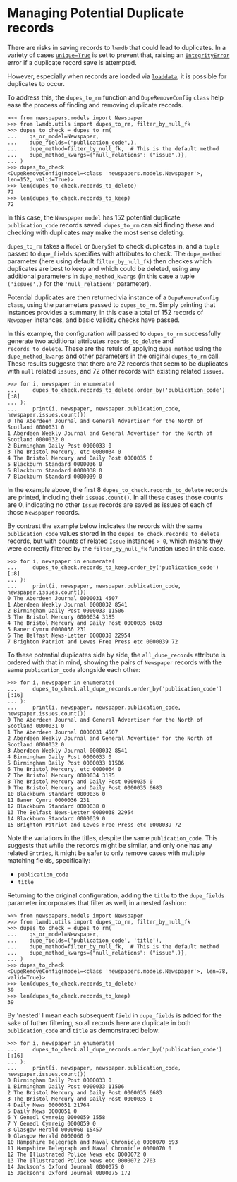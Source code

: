 # Managing Potential Duplicate records

There are risks in saving records to `lwmdb` that could lead to duplicates. In a variety of cases [`unique=True`](https://docs.djangoproject.com/en/4.2/ref/models/fields/#unique) is set to prevent that, raising an [`IntegrityError`](https://docs.djangoproject.com/en/4.2/ref/exceptions/#django.db.IntegrityError) error if a duplicate record save is attempted. 

However, especially when records are loaded via [`loaddata`](https://docs.djangoproject.com/en/4.2/ref/django-admin/#loaddata), it is possible for duplicates to occur.

To address this, the `dupes_to_rm` function and `DupeRemoveConfig` `class` help ease the process of finding and removing duplicate records.

```pycon
>>> from newspapers.models import Newspaper
>>> from lwmdb.utils import dupes_to_rm, filter_by_null_fk
>>> dupes_to_check = dupes_to_rm(
...    qs_or_model=Newspaper,
...    dupe_fields=("publication_code",),
...    dupe_method=filter_by_null_fk,  # This is the default method
...    dupe_method_kwargs={"null_relations": ("issue",)},
... )
>>> dupes_to_check
<DupeRemoveConfig(model=<class 'newspapers.models.Newspaper'>, len=152, valid=True)>
>>> len(dupes_to_check.records_to_delete)
72
>>> len(dupes_to_check.records_to_keep)
72
```

In this case, the `Newspaper` `model` has 152 potential duplicate `publication_code` records saved. `dupes_to_rm` can aid finding these and checking with duplicates may make the most sense deleting.

`dupes_to_rm` takes a `Model` or `QuerySet` to check duplicates in, and a `tuple` passed to `dupe_fields` specifies with attributes to check. The `dupe_method` parameter (here using default `filter_by_null_fk`) then checkes which duplicates are best to keep and which could be deleted, using any additional parameters in `dupe_method_kwargs` (in this case a tuple `('issues',)` for the `'null_relations'` parameter).

Potential duplicates are then returned via instance of a `DupeRemoveConfig` `class`, using the parameters passed to `dupes_to_rm`. Simply printing that instances provides a summary, in this case a total of 152 records of `Newpaper` instances, and basic validity checks have passed.

In this example, the configuration will passed to `dupes_to_rm` successfully generate two additional attributes `records_to_delete` and `records_to_delete`. These are the retuls of applying `dupe_method` using the `dupe_method_kwargs` and other parameters in the original `dupes_to_rm` call. These results suggeste that there are 72 records that seem to be duplicates with `null` related `issues`, and 72 other records with existing related `issues`.

``` pycon
>>> for i, newspaper in enumerate(
...     dupes_to_check.records_to_delete.order_by('publication_code')[:8]
... ):
...     print(i, newspaper, newspaper.publication_code, newspaper.issues.count())
0 The Aberdeen Journal and General Advertiser for the North of Scotland 0000031 0
1 Aberdeen Weekly Journal and General Advertiser for the North of Scotland 0000032 0
2 Birmingham Daily Post 0000033 0
3 The Bristol Mercury, etc 0000034 0
4 The Bristol Mercury and Daily Post 0000035 0
5 Blackburn Standard 0000036 0
6 Blackburn Standard 0000038 0
7 Blackburn Standard 0000039 0
```

In the example above, the first 8 `dupes_to_check.records_to_delete` records are printed, including their `issues.count()`. In all these cases those counts are 0, indicating no other `Issue` records are saved as issues of each of those `Newspaper` records.


By contrast the example below indicates the records with the same `publication_code` values stored in the `dupes_to_check.records_to_delete` records, but with counts of related `Issue` instances `> 0`, which means they were correctly filtered by the `filter_by_null_fk` function used in this case.

``` pycon
>>> for i, newspaper in enumerate(
...     dupes_to_check.records_to_keep.order_by('publication_code')[:8]
... ):
...     print(i, newspaper, newspaper.publication_code, newspaper.issues.count())
0 The Aberdeen Journal 0000031 4507
1 Aberdeen Weekly Journal 0000032 8541
2 Birmingham Daily Post 0000033 11506
3 The Bristol Mercury 0000034 3185
4 The Bristol Mercury and Daily Post 0000035 6683
5 Baner Cymru 0000036 231
6 The Belfast News-Letter 0000038 22954
7 Brighton Patriot and Lewes Free Press etc 0000039 72
```

To these potential duplicates side by side, the `all_dupe_records` attribute is ordered with that in mind, showing the pairs of `Newspaper` records with the same `publication_code` alongside each other:

```pycon
>>> for i, newspaper in enumerate(
...     dupes_to_check.all_dupe_records.order_by('publication_code')[:16]
... ):
...     print(i, newspaper, newspaper.publication_code, newspaper.issues.count())
0 The Aberdeen Journal and General Advertiser for the North of Scotland 0000031 0
1 The Aberdeen Journal 0000031 4507
2 Aberdeen Weekly Journal and General Advertiser for the North of Scotland 0000032 0
3 Aberdeen Weekly Journal 0000032 8541
4 Birmingham Daily Post 0000033 0
5 Birmingham Daily Post 0000033 11506
6 The Bristol Mercury, etc 0000034 0
7 The Bristol Mercury 0000034 3185
8 The Bristol Mercury and Daily Post 0000035 0
9 The Bristol Mercury and Daily Post 0000035 6683
10 Blackburn Standard 0000036 0
11 Baner Cymru 0000036 231
12 Blackburn Standard 0000038 0
13 The Belfast News-Letter 0000038 22954
14 Blackburn Standard 0000039 0
15 Brighton Patriot and Lewes Free Press etc 0000039 72

```

Note the variations in the titles, despite the same `publication_code`. This suggests that while the records might be similar, and only one has any related `Entries`, it might be safer to only remove cases with multiple matching fields, specifically:

- `publication_code`
- `title`

Returning to the original configuration, adding the `title` to the `dupe_fields` parameter incorporates that filter as well, in a nested fashion:

```pycon
>>> from newspapers.models import Newspaper
>>> from lwmdb.utils import dupes_to_rm, filter_by_null_fk
>>> dupes_to_check = dupes_to_rm(
...    qs_or_model=Newspaper,
...    dupe_fields=('publication_code', 'title'),
...    dupe_method=filter_by_null_fk,  # This is the default method
...    dupe_method_kwargs={"null_relations": ("issue",)},
... )
>>> dupes_to_check
<DupeRemoveConfig(model=<class 'newspapers.models.Newspaper'>, len=78, valid=True)>
>>> len(dupes_to_check.records_to_delete)
39
>>> len(dupes_to_check.records_to_keep)
39
```

By 'nested' I mean each subsequent `field` in `dupe_fields` is added for the sake of futher filtering, so all records here are duplicate in both `publication_code` and `title` as demonstrated below:

```pycon
>>> for i, newspaper in enumerate(
...     dupes_to_check.all_dupe_records.order_by('publication_code')[:16]
... ):
...     print(i, newspaper, newspaper.publication_code, newspaper.issues.count())
0 Birmingham Daily Post 0000033 0
1 Birmingham Daily Post 0000033 11506
2 The Bristol Mercury and Daily Post 0000035 6683
3 The Bristol Mercury and Daily Post 0000035 0
4 Daily News 0000051 21764
5 Daily News 0000051 0
6 Y Genedl Cymreig 0000059 1558
7 Y Genedl Cymreig 0000059 0
8 Glasgow Herald 0000060 15457
9 Glasgow Herald 0000060 0
10 Hampshire Telegraph and Naval Chronicle 0000070 693
11 Hampshire Telegraph and Naval Chronicle 0000070 0
12 The Illustrated Police News etc 0000072 0
13 The Illustrated Police News etc 0000072 2703
14 Jackson's Oxford Journal 0000075 0
15 Jackson's Oxford Journal 0000075 172
```

